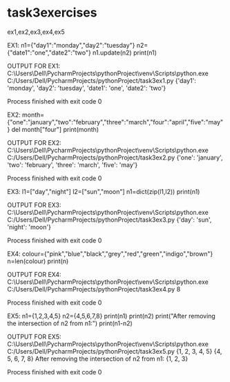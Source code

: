 # task3exercises
ex1,ex2,ex3,ex4,ex5

EX1:
n1={"day1":"monday","day2":"tuesday"}
n2={"date1":"one","date2":"two"}
n1.update(n2)
print(n1)                   

OUTPUT FOR EX1:
C:\Users\Dell\PycharmProjects\pythonProject\venv\Scripts\python.exe C:/Users/Dell/PycharmProjects/pythonProject/task3ex1.py
{'day1': 'monday', 'day2': 'tuesday', 'date1': 'one', 'date2': 'two'}

Process finished with exit code 0



EX2:
month={"one":"january","two":"february","three":"march","four":"april","five":"may"}
del month["four"]
print(month)

OUTPUT FOR EX2:
C:\Users\Dell\PycharmProjects\pythonProject\venv\Scripts\python.exe C:/Users/Dell/PycharmProjects/pythonProject/task3ex2.py
{'one': 'january', 'two': 'february', 'three': 'march', 'five': 'may'}

Process finished with exit code 0



EX3:
l1=["day","night"]
l2=["sun","moon"]
n1=dict(zip(l1,l2))
print(n1)

OUTPUT FOR EX3:
C:\Users\Dell\PycharmProjects\pythonProject\venv\Scripts\python.exe C:/Users/Dell/PycharmProjects/pythonProject/task3ex3.py
{'day': 'sun', 'night': 'moon'}

Process finished with exit code 0



EX4:
colour={"pink","blue","black","grey","red","green","indigo","brown"}
n=len(colour)
print(n)

OUTPUT FOR EX4:
C:\Users\Dell\PycharmProjects\pythonProject\venv\Scripts\python.exe C:/Users/Dell/PycharmProjects/pythonProject/task3ex4.py
8

Process finished with exit code 0



EX5:
n1={1,2,3,4,5}
n2={4,5,6,7,8}
print(n1)
print(n2)
print("After removing the intersection of n2 from n1:")
print(n1-n2)

OUTPUT FOR EX5:
C:\Users\Dell\PycharmProjects\pythonProject\venv\Scripts\python.exe C:/Users/Dell/PycharmProjects/pythonProject/task3ex5.py
{1, 2, 3, 4, 5}
{4, 5, 6, 7, 8}
After removing the intersection of n2 from n1:
{1, 2, 3}

Process finished with exit code 0









